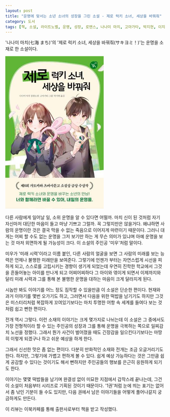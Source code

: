 ```yaml
---
layout: post
title: "운명에 맞서는 소년 소녀의 성장을 그린 소설 - 제로 럭키 소녀, 세상을 바꿔줘"
category: 도서
tags: [책, 소설, 라이트노벨, 운명, 성장, 로맨스, 나나미 마치, 고마가타, 박지현, 이지북, YA!, 이북카페, 서평]
---
```


'나나미 마치(七海 まち)'의
'제로 럭키 소녀, 세상을 바꿔줘(サキヨミ！)'는
운명을 소재로 한 소설이다.

![표지](/images/sakiyomi-book-h480.jpg)

다른 사람에게 일어날 일, 소위 운명을 알 수 있다면 어떨까.
마치 신이 된 것처럼 자기 자신마저 대단한 마음이 들고 마냥 기쁘고 그럴까.
꼭 그렇지만은 않을거다.
왜냐하면 사람의 운명이란 것은 결국 막을 수 없는 죽음으로 이어지게 마련이기 때문이다.
그러니 대게는 어찌 할 수도 없는 운명을 그저 보기만 하는 게 무슨 의미가 있냐며
아예 운명을 보는 것 마저 외면하게 될 가능성이 크다.
이 소설의 주인공 '미우'처럼 말이다.

미우가 '미래 시력'이라고 이름 붙인, 다른 사람의 얼굴을 보면 그 사람의 미래를 보는 능력은 언제나 불행한 미래만을 보여준다.
그렇기에 언젠가 부터는 자연스럽게 시선을 피하게 되고,
스스로를 고립시키는 경향이 생기게 되었는데
우연히 진학한 학교에서 그것을 흔들어놓는 아이를 만나게 되고
어찌어찌하다 그 아이와 엮이게 되면서 이제까지와 달리 미래 시력과 그를 통해 본 불행한 운명을 대하는 마음이 크게 달라지게 된다.

시놉만 봐도 이야기를 어느 정도 짐작할 수 있을만큼 이 소설은 단순한 편이다.
현재와 과거 이야기를 몇번 오가기도 하고,
그러면서 다음을 위한 떡밥을 남기기도 하지만
그것은 미스터리처럼 복잡하게 꼬여있기보다는 마치 투명한 어항 속 세계를 들여다 보는 것처럼 쉽고 뻔한 편이다.

전개 역시 그렇다.
이런 소재의 이야기는 크게 몇가지로 나뉘는데
 이 소설은 그 중에서도 가장 전형적이라 할 수 있는
 주인공의 성장과 그를 통해 운명을 극복하는 쪽으로 일찌감치 노선을 정했다.
그래서 뭔가 사건이 벌어졌을 때도 긴장감을 일으킨다기보다는 마땅히 이렇게 되겠구나 하고 쉬운 예상을 하게 한다.

그래서 신선한 맛은 좀 없는 편이다.
다분히 만화적인 소재와 전개는 조금 오글거리기도 한다.
하지만, 그렇기에 가볍고 편하게 볼 수 있다.
쉽게 예상 가능하다는 것은 그만큼 쉽게 공감할 수 있다는 것이기도 해서
뻔하지만 주인공들의 행보를 은근히 응원하게 되기도 한다.

이야기는 몇몇 떡밥들을 남기며 완결성 없이 미묘한 지점에서 갑작스레 끝나는데,
그건 이 소설이 처음부터 시리즈로 기획된 것이기 때문이다.
'1권'처럼 눈에 띄는 표기는 없어서 좀 낚인 기분이 들 수도 있지만,
다음 권에서 남은 이야기들을 어떻게 풀어나갈지 궁금하게도 만든다.



<div class="im im-info">
이 리뷰는 이북카페를 통해 출판사로부터 책을 받고 작성했다.
</div>
